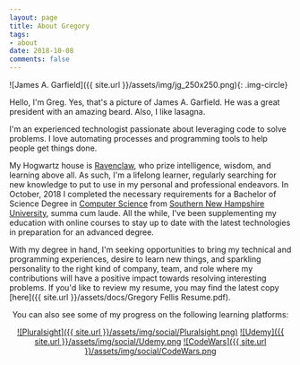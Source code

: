 ```yaml
---
layout: page
title: About Gregory
tags: 
- about
date: 2018-10-08
comments: false
---
```


![James A. Garfield]({{ site.url }}/assets/img/jg_250x250.png){: .img-circle}

Hello, I'm Greg. Yes, that's a picture of James A. Garfield. He was a great president with an amazing beard. Also, I like lasagna.

I'm an experienced technologist passionate about leveraging code to solve problems. I love automating processes and programming tools to help people get things done.

My Hogwartz house is [Ravenclaw](https://www.pottermore.com/collection/all-about-ravenclaw), who prize intelligence, wisdom, and learning above all. As such, I'm a lifelong learner, regularly searching for new knowledge to put to use in my personal and professional endeavors. In October, 2018 I completed the necessary requirements for a Bachelor of Science Degree in [Computer Science](https://www.snhu.edu/online-degrees/bachelors/bs-in-computer-science) from [Southern New Hampshire University](https://www.snhu.edu), summa cum laude. All the while, I've been supplementing my education with online courses to stay up to date with the latest technologies in preparation for an advanced degree.

With my degree in hand, I'm seeking opportunities to bring my technical and programming experiences, desire to learn new things, and sparkling personality to the right kind of company, team, and role where my contributions will have a positive impact towards resolving interesting problems. If you'd like to review my resume, you may find the latest copy [here]({{ site.url }}/assets/docs/Gregory Fellis Resume.pdf).

<center>
You can also see some of my progress on the following learning platforms:
<p>
<a href="https://app.pluralsight.com/profile/gsfellis" target="_blank" class="btn btn-info">![Pluralsight]({{ site.url }}/assets/img/social/Pluralsight.png)</a>
<a href="https://www.udemy.com/user/gregorysfellis/" target="_blank" class="btn btn-info">![Udemy]({{ site.url }}/assets/img/social/Udemy.png</a>
<a href="https://www.codewars.com/users/gsfellis" target="_blank" class="btn btn-info">![CodeWars]({{ site.url }}/assets/img/social/CodeWars.png</a>
</p>
</center>
